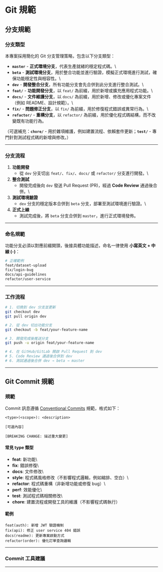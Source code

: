 # Git 規範

## 分支規範

### 分支類型

本專案採用簡化的 Git 分支管理策略，包含以下分支類型：

- **`master`** - **正式環境分支**，代表生產就緒的穩定程式碼。\
- **`beta`** -
  **測試環境分支**，用於整合功能並進行驗證，模擬正式環境進行測試，確保功能穩定性與相容性。\
- **`dev`** -
  **開發整合分支**，所有功能分支會先合併到此分支進行整合測試。\
- **`feat/`** - **功能開發分支**，以 `feat/`
  為前綴，用於新增或擴充應用程式功能。\
- **`docs/`** - **文件維護分支**，以 `docs/`
  為前綴，用於新增、修改或優化專案文件（例如 README、設計規範）。\
- **`fix/`** - **問題修正分支**，以 `fix/`
  為前綴，用於修復程式錯誤或異常行為。\
- **`refactor/`** - **重構分支**，以 `refactor/`
  為前綴，用於優化程式碼結構，而不改變既有功能行為。

（可選補充：**`chore/`** -
用於雜項維護，例如建置流程、依賴套件更新；**`test/`** -
專門針對測試程式碼的新增與修改。）

---

### 分支流程

1.  **功能開發**
    - 從 `dev` 分支切出 `feat/`、`fix/`、`docs/` 或 `refactor/`
      分支進行開發。\
2.  **整合測試**
    - 開發完成後向 `dev` 發送 Pull Request (PR)，經過 **Code Review**
      通過後合併。\
3.  **測試環境驗證**
    - `dev` 分支的穩定版本合併到 `beta`
      分支，部署至測試環境進行驗證。\
4.  **正式上線**
    - 測試完成後，將 `beta` 分支合併到 `master`，進行正式環境發佈。

---

### 命名規範

功能分支必須以對應前綴開頭，後接具體功能描述，命名一律使用 **小寫英文 +
中線 (-)**：

```bash
# 正確範例
feat/dataset-upload
fix/login-bug
docs/api-guidelines
refactor/user-service
```

---

### 工作流程

```bash
# 1. 切換到 dev 分支並更新
git checkout dev
git pull origin dev

# 2. 從 dev 切出功能分支
git checkout -b feat/your-feature-name

# 3. 開發完成後推送分支
git push -u origin feat/your-feature-name

# 4. 在 GitHub/GitLab 開啟 Pull Request 到 dev
# 5. Code Review 通過後合併到 dev
# 6. 測試通過後合併 dev → beta → master
```

---

## Git Commit 規範

### 規範

Commit 訊息遵循 [Conventional
Commits](https://www.conventionalcommits.org/en/v1.0.0/)
規範，格式如下：

```text
<type>(<scope>): <description>

[可選內容]

[BREAKING CHANGE: 描述重大變更]
```

#### 常見 type 類型

- **feat**: 新功能\
- **fix**: 錯誤修復\
- **docs**: 文件修改\
- **style**: 程式碼風格修改（不影響程式邏輯，例如縮排、空白）\
- **refactor**: 程式碼重構（非新增功能或修復 bug）\
- **perf**: 效能優化\
- **test**: 測試程式碼相關修改\
- **chore**: 建置流程或開發工具的維護（不影響程式碼執行）

#### 範例

```text
feat(auth): 新增 JWT 驗證機制
fix(api): 修正 user service 404 錯誤
docs(readme): 更新專案啟動方式
refactor(order): 優化訂單查詢邏輯
```

---

### Commit 工具建議

---
